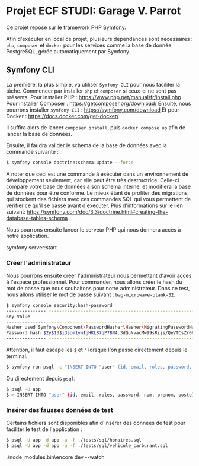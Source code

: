 # Projet ECF STUDI: Garage V. Parrot

Ce projet repose sur le framework PHP [Symfony](https://symfony.com).

Afin d'exécuter en local ce projet, plusieurs dépendances sont nécessaires : `php`, `composer` et `docker` pour les services comme la base de donnée PostgreSQL, gérée automatiquement par Symfony.

## Symfony CLI
La première, la plus simple, va utiliser `Symfony CLI` pour nous faciliter la tâche. Commencer par installer `php` et `composer` si ceux-ci ne sont pas présents.
Pour installer PHP : https://www.php.net/manual/fr/install.php
Pour installer Composer : https://getcomposer.org/download/
Ensuite, nous pourrons installer `symfony CLI` : https://symfony.com/download
Et pour Docker : https://docs.docker.com/get-docker/

Il suffira alors de lancer `composer install`, puis `docker compose up` afin de lancer la base de données.

Ensuite, il faudra valider le schema de la base de données avec la commande suivante :
```bash
$ symfony console doctrine:schema:update --force
```

A noter que ceci est une commande à exécuter dans un environnement de développement seulement, car elle peut être très destructrice.
Celle-ci compare votre base de données à son schema interne, et modifiera la base de données pour être conforme.
Le mieux étant de profiter des migrations, qui stockent des fichiers avec ces commandes SQL qui vous permettent de vérifier ce qu'il se passe avant d'executer.
Plus d'informations sur le lien suivant: https://symfony.com/doc/3.3/doctrine.html#creating-the-database-tables-schema

Nous pourrons ensuite lancer le serveur PHP qui nous donnera accès à notre application.

symfony server:start


### Créer l'administrateur
Nous pourrons ensuite créer l'administrateur nous permettant d'avoir accès à l'espace professionnel.
Pour commander, nous allons créer le hash du mot de passe que nous souhaitons pour notre administrateur.
Dans ce test, nous allons utiliser le mot de passe suivant : `bag-microwave-plank-32`.

```bash
$ symfony console security:hash-password
--------------- -----------------------------------------------------------------
Key Value
--------------- -----------------------------------------------------------------
Hasher used Symfony\Component\PasswordHasher\Hasher\MigratingPasswordHasher
Password hash $2y$13$i3som1ymIgHKL87qP7BN4.3dQuNvacMw99sRijs/QeVTCsZr06tmK
--------------- -----------------------------------------------------------------
```

Attention, il faut escape les `$` et `"` lorsque l'on passe directement depuis le terminal.
```bash
$ symfony run psql -c "INSERT INTO "user" (id, email, roles, password, nom, prenom, poste) VALUES (nextval('user_id_seq'), 'vincent@garageparrot.fr', '[\"ROLE_ADMIN\"]', '\$2y\$13\$XKW5tG4NoIXSLzgCy6B1w.EmXecq8InSoSlXDjJt2DA74Ugt5HHYi', 'PARROT', 'Vincent', 'Directeur')"
```
Ou directement depuis `psql`:
```bash
$ psql -U app
$ > INSERT INTO "user" (id, email, roles, password, nom, prenom, poste) VALUES (nextval('user_id_seq'), 'vincent@garageparrot.fr', '["ROLE_ADMIN"]', '$2y$13$i3som1ymIgHKL87qP7BN4.3dQuNvacMw99sRijs/QeVTCsZr06tmK', 'PARROT', 'Vincent', 'Directeur');
```

### Insérer des fausses données de test

Certains fichiers sont disponibles afin d'insérer des données de test pour faciliter le test de l'application :
```bash
$ psql -U app -d app -a -f ./tests/sql/horaires.sql
$ psql -U app -d app -a -f ./tests/sql/vehicule_carburant.sql
```

.\node_modules\.bin\encore dev --watch
